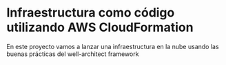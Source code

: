 # Infraestructura como código utilizando AWS CloudFormation

En este proyecto vamos a lanzar una infraestructura en la nube usando las buenas prácticas del well-architect framework

